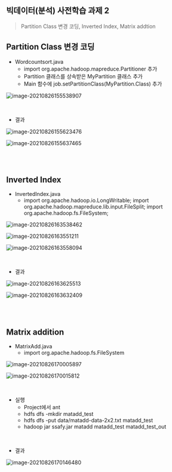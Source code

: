 ## 빅데이터(분석) 사전학습 과제 2

> Partition Class 변경 코딩, Inverted Index, Matrix addtion



## Partition Class 변경 코딩

+ Wordcountsort.java
  + import org.apache.hadoop.mapreduce.Partitioner 추가
  + Partition 클래스를 상속받은 MyPartition 클래스 추가
  + Main 함수에 job.setPartitionClass(MyPartition.Class) 추가

![image-20210826155538907](2강.assets/image-20210826155538907.png)

<br/>

+ 결과

![image-20210826155623476](2강.assets/image-20210826155623476.png)

![image-20210826155637465](2강.assets/image-20210826155637465.png)

<br/>

<br/>

## Inverted Index

+ InvertedIndex.java
  + import org.apache.hadoop.io.LongWritable;
    import org.apache.hadoop.mapreduce.lib.input.FileSplit;
    import org.apache.hadoop.fs.FileSystem;

![image-20210826163538462](2강.assets/image-20210826163538462.png)

![image-20210826163551211](2강.assets/image-20210826163551211.png)

![image-20210826163558094](2강.assets/image-20210826163558094.png)

<br/>

+ 결과

![image-20210826163625513](2강.assets/image-20210826163625513.png)

![image-20210826163632409](2강.assets/image-20210826163632409.png)

<br/>

<br/>

## Matrix addition

+ MatrixAdd.java
  + import org.apache.hadoop.fs.FileSystem

![image-20210826170005897](2강.assets/image-20210826170005897.png)

![image-20210826170015812](2강.assets/image-20210826170015812.png)

<br/>

+ 실행
  + Project에서 ant
  + hdfs dfs -mkdir matadd_test
  + hdfs dfs -put data/matadd-data-2x2.txt matadd_test
  + hadoop jar ssafy.jar matadd matadd_test matadd_test_out

<br/>

+ 결과

![image-20210826170146480](2강.assets/image-20210826170146480.png)

